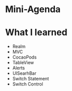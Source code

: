 # Mini-Agenda

# What I learned

- Realm
- MVC
- CocaoPods
- TableView 
- Alerts
- UISearhBar
- Switch Statement
- Switch Control



  

